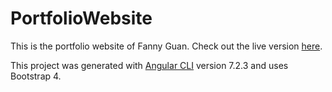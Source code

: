 # PortfolioWebsite

This is the portfolio website of Fanny Guan. Check out the live version [here](https://fannyguan.com).

This project was generated with [Angular CLI](https://github.com/angular/angular-cli) version 7.2.3 and uses Bootstrap 4.
